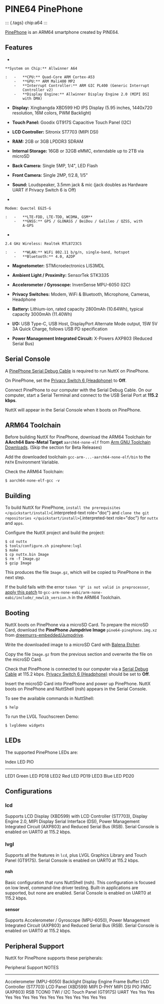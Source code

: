 PINE64 PinePhone
================

::: {.tags}
chip:a64
:::

[PinePhone](https://wiki.pine64.org/index.php/PinePhone) is an ARM64
smartphone created by PINE64.

Features
--------

-   

    **System on Chip:** Allwinner A64

    :   -   **CPU:** Quad-Core ARM Cortex-A53
        -   **GPU:** ARM Mali400 MP2
        -   **Interrupt Controller:** ARM GIC PL400 (Generic Interrupt
            Controller v2)
        -   **Display Engine:** Allwinner Display Engine 2.0 (MIPI DSI
            with DMA)

-   **Display:** Xingbangda XBD599 HD IPS Display (5.95 inches, 1440x720
    resolution, 16M colors, PWM Backlight)

-   **Touch Panel:** Goodix GT917S Capacitive Touch Panel (I2C)

-   **LCD Controller:** Sitronix ST7703 (MIPI DSI)

-   **RAM:** 2GB or 3GB LPDDR3 SDRAM

-   **Internal Storage:** 16GB or 32GB eMMC, extendable up to 2TB via
    microSD

-   **Back Camera:** Single 5MP, 1/4\", LED Flash

-   **Front Camera:** Single 2MP, f/2.8, 1/5\"

-   **Sound:** Loudspeaker, 3.5mm jack & mic (jack doubles as Hardware
    UART if Privacy Switch 6 is Off)

-   

    Modem: Quectel EG25-G

    :   -   **LTE-FDD, LTE-TDD, WCDMA, GSM**
        -   **GNSS:** GPS / GLONASS / BeiDou / Galileo / QZSS, with
            A-GPS

-   

    2.4 GHz Wireless: Realtek RTL8723CS

    :   -   **WLAN:** WiFi 802.11 b/g/n, single-band, hotspot
        -   **Bluetooth:** 4.0, A2DP

-   **Magnetometer:** STMicroelectronics LIS3MDL

-   **Ambient Light / Proximity:** SensorTek STK3335

-   **Accelerometer / Gyroscope:** InvenSense MPU-6050 (I2C)

-   **Privacy Switches:** Modem, WiFi & Bluetooth, Microphone, Cameras,
    Headphone

-   **Battery:** Lithium-ion, rated capacity 2800mAh (10.64Wh), typical
    capacity 3000mAh (11.40Wh)

-   **I/O:** USB Type-C, USB Host, DisplayPort Alternate Mode output,
    15W 5V 3A Quick Charge, follows USB PD specification

-   **Power Management Integrated Circuit:** X-Powers AXP803 (Reduced
    Serial Bus)

Serial Console
--------------

A [PinePhone Serial Debug
Cable](https://wiki.pine64.org/index.php/PinePhone#Serial_console) is
required to run NuttX on PinePhone.

On PinePhone, set the [Privacy Switch 6
(Headphone)](https://wiki.pine64.org/index.php/PinePhone#Privacy_switch_configuration)
to **Off**.

Connect PinePhone to our computer with the Serial Debug Cable. On our
computer, start a Serial Terminal and connect to the USB Serial Port at
**115.2 kbps**.

NuttX will appear in the Serial Console when it boots on PinePhone.

ARM64 Toolchain
---------------

Before building NuttX for PinePhone, download the ARM64 Toolchain for
**AArch64 Bare-Metal Target** `aarch64-none-elf` from [Arm GNU Toolchain
Downloads](https://developer.arm.com/downloads/-/arm-gnu-toolchain-downloads).
(Skip the section for Beta Releases)

Add the downloaded toolchain `gcc-arm-...-aarch64-none-elf/bin` to the
`PATH` Environment Variable.

Check the ARM64 Toolchain:

``` {.console}
$ aarch64-none-elf-gcc -v
```

Building
--------

To build NuttX for PinePhone,
`install the prerequisites </quickstart/install>`{.interpreted-text
role="doc"} and
`clone the git repositories </quickstart/install>`{.interpreted-text
role="doc"} for `nuttx` and `apps`.

Configure the NuttX project and build the project:

``` {.console}
$ cd nuttx
$ tools/configure.sh pinephone:lvgl
$ make
$ cp nuttx.bin Image
$ rm -f Image.gz
$ gzip Image
```

This produces the file `Image.gz`, which will be copied to PinePhone in
the next step.

If the build fails with the error
`token "@" is not valid in preprocessor`, [apply this
patch](https://github.com/apache/nuttx/pull/7284/commits/518b0eb31cb66f25b590ae9a79ab16c319b96b94#diff-12291efd8a0ded1bc38bad733d99e4840ae5112b465c04287f91ba5169612c73)
to `gcc-arm-none-eabi/arm-none-eabi/include/_newlib_version.h` in the
ARM64 Toolchain.

Booting
-------

NuttX boots on PinePhone via a microSD Card. To prepare the microSD
Card, download the **PinePhone Jumpdrive Image**
`pine64-pinephone.img.xz` from
[dreemurrs-embedded/Jumpdrive](https://github.com/dreemurrs-embedded/Jumpdrive/releases).

Write the downloaded image to a microSD Card with [Balena
Etcher](https://www.balena.io/etcher/).

Copy the file `Image.gz` from the previous section and overwrite the
file on the microSD Card.

Check that PinePhone is connected to our computer via a [Serial Debug
Cable](https://wiki.pine64.org/index.php/PinePhone#Serial_console) at
115.2 kbps. [Privacy Switch 6
(Headphone)](https://wiki.pine64.org/index.php/PinePhone#Privacy_switch_configuration)
should be set to **Off**.

Insert the microSD Card into PinePhone and power up PinePhone. NuttX
boots on PinePhone and NuttShell (nsh) appears in the Serial Console.

To see the available commands in NuttShell:

``` {.console}
$ help
```

To run the LVGL Touchscreen Demo:

``` {.console}
$ lvgldemo widgets
```

LEDs
----

The supported PinePhone LEDs are:

  Index   LED         PIO
  ------- ----------- ------
  LED1    Green LED   PD18
  LED2    Red LED     PD19
  LED3    Blue LED    PD20

Configurations
--------------

### lcd

Supports LCD Display (XBD599) with LCD Controller (ST7703), Display
Engine 2.0, MIPI Display Serial Interface (DSI), Power Management
Integrated Circuit (AXP803) and Reduced Serial Bus (RSB). Serial Console
is enabled on UART0 at 115.2 kbps.

### lvgl

Supports all the features in `lcd`, plus LVGL Graphics Library and Touch
Panel (GT917S). Serial Console is enabled on UART0 at 115.2 kbps.

#### nsh

Basic configuration that runs NuttShell (nsh). This configuration is
focused on low level, command-line driver testing. Built-in applications
are supported, but none are enabled. Serial Console is enabled on UART0
at 115.2 kbps.

#### sensor

Supports Accelerometer / Gyroscope (MPU-6050), Power Management
Integrated Circuit (AXP803) and Reduced Serial Bus (RSB). Serial Console
is enabled on UART0 at 115.2 kbps.

Peripheral Support
------------------

NuttX for PinePhone supports these peripherals:

  Peripheral                                                                                                                                                                                      Support                                                       NOTES
  ----------------------------------------------------------------------------------------------------------------------------------------------------------------------------------------------- ------------------------------------------------------------- -------
  Accelerometer (MPU-6050) Backlight Display Engine Frame Buffer LCD Controller (ST7703) LCD Panel (XBD599) MIPI D-PHY MIPI DSI PIO PMIC (AXP803) RSB TCON0 TWI / I2C Touch Panel (GT917S) UART   Yes Yes Yes Yes Yes Yes Yes Yes Yes Yes Yes Yes Yes Yes Yes   
